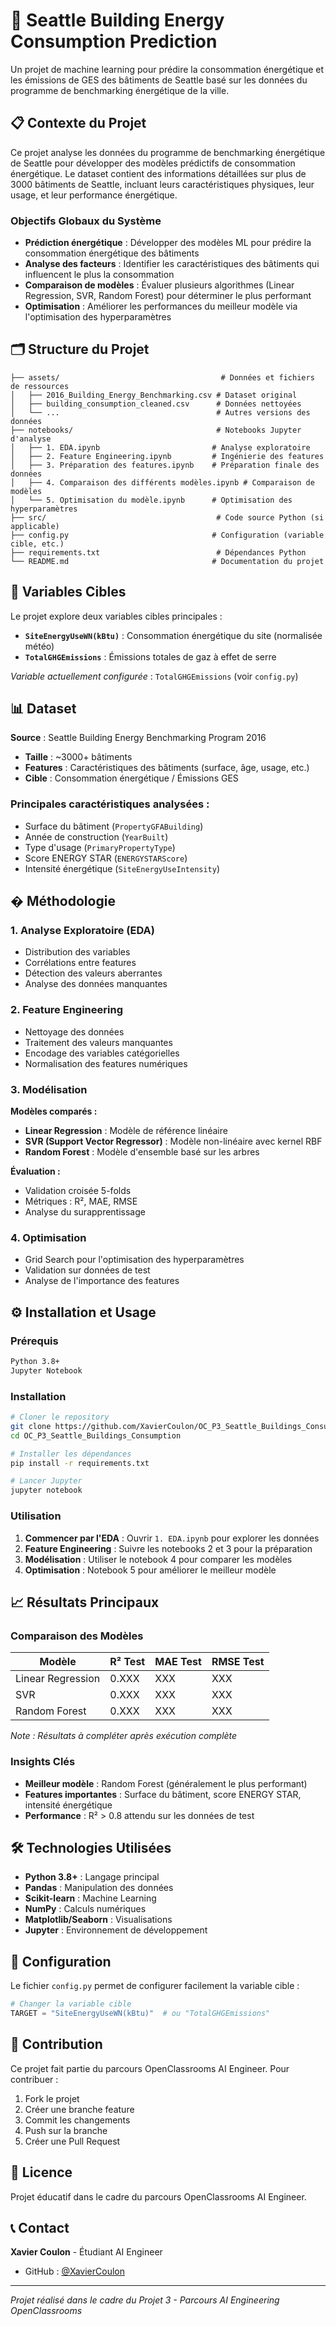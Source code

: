 # 🏢 Seattle Building Energy Consumption Prediction

Un projet de machine learning pour prédire la consommation énergétique et les émissions de GES des bâtiments de Seattle basé sur les données du programme de benchmarking énergétique de la ville.

## 📋 Contexte du Projet

Ce projet analyse les données du programme de benchmarking énergétique de Seattle pour développer des modèles prédictifs de consommation énergétique. Le dataset contient des informations détaillées sur plus de 3000 bâtiments de Seattle, incluant leurs caractéristiques physiques, leur usage, et leur performance énergétique.

### Objectifs Globaux du Système

-   **Prédiction énergétique** : Développer des modèles ML pour prédire la consommation énergétique des bâtiments
-   **Analyse des facteurs** : Identifier les caractéristiques des bâtiments qui influencent le plus la consommation
-   **Comparaison de modèles** : Évaluer plusieurs algorithmes (Linear Regression, SVR, Random Forest) pour déterminer le plus performant
-   **Optimisation** : Améliorer les performances du meilleur modèle via l'optimisation des hyperparamètres

## 🗂️ Structure du Projet

```
├── assets/                                    # Données et fichiers de ressources
│   ├── 2016_Building_Energy_Benchmarking.csv # Dataset original
│   ├── building_consumption_cleaned.csv      # Données nettoyées
│   └── ...                                   # Autres versions des données
├── notebooks/                                # Notebooks Jupyter d'analyse
│   ├── 1. EDA.ipynb                         # Analyse exploratoire
│   ├── 2. Feature Engineering.ipynb         # Ingénierie des features
│   ├── 3. Préparation des features.ipynb    # Préparation finale des données
│   ├── 4. Comparaison des différents modèles.ipynb # Comparaison de modèles
│   └── 5. Optimisation du modèle.ipynb      # Optimisation des hyperparamètres
├── src/                                      # Code source Python (si applicable)
├── config.py                                # Configuration (variable cible, etc.)
├── requirements.txt                          # Dépendances Python
└── README.md                                # Documentation du projet
```

## 🎯 Variables Cibles

Le projet explore deux variables cibles principales :

-   **`SiteEnergyUseWN(kBtu)`** : Consommation énergétique du site (normalisée météo)
-   **`TotalGHGEmissions`** : Émissions totales de gaz à effet de serre

_Variable actuellement configurée_ : `TotalGHGEmissions` (voir `config.py`)

## 📊 Dataset

**Source** : Seattle Building Energy Benchmarking Program 2016

-   **Taille** : ~3000+ bâtiments
-   **Features** : Caractéristiques des bâtiments (surface, âge, usage, etc.)
-   **Cible** : Consommation énergétique / Émissions GES

### Principales caractéristiques analysées :

-   Surface du bâtiment (`PropertyGFABuilding`)
-   Année de construction (`YearBuilt`)
-   Type d'usage (`PrimaryPropertyType`)
-   Score ENERGY STAR (`ENERGYSTARScore`)
-   Intensité énergétique (`SiteEnergyUseIntensity`)

## � Méthodologie

### 1. Analyse Exploratoire (EDA)

-   Distribution des variables
-   Corrélations entre features
-   Détection des valeurs aberrantes
-   Analyse des données manquantes

### 2. Feature Engineering

-   Nettoyage des données
-   Traitement des valeurs manquantes
-   Encodage des variables catégorielles
-   Normalisation des features numériques

### 3. Modélisation

**Modèles comparés :**

-   **Linear Regression** : Modèle de référence linéaire
-   **SVR (Support Vector Regressor)** : Modèle non-linéaire avec kernel RBF
-   **Random Forest** : Modèle d'ensemble basé sur les arbres

**Évaluation :**

-   Validation croisée 5-folds
-   Métriques : R², MAE, RMSE
-   Analyse du surapprentissage

### 4. Optimisation

-   Grid Search pour l'optimisation des hyperparamètres
-   Validation sur données de test
-   Analyse de l'importance des features

## ⚙️ Installation et Usage

### Prérequis

```bash
Python 3.8+
Jupyter Notebook
```

### Installation

```bash
# Cloner le repository
git clone https://github.com/XavierCoulon/OC_P3_Seattle_Buildings_Consumption.git
cd OC_P3_Seattle_Buildings_Consumption

# Installer les dépendances
pip install -r requirements.txt

# Lancer Jupyter
jupyter notebook
```

### Utilisation

1. **Commencer par l'EDA** : Ouvrir `1. EDA.ipynb` pour explorer les données
2. **Feature Engineering** : Suivre les notebooks 2 et 3 pour la préparation
3. **Modélisation** : Utiliser le notebook 4 pour comparer les modèles
4. **Optimisation** : Notebook 5 pour améliorer le meilleur modèle

## 📈 Résultats Principaux

### Comparaison des Modèles

| Modèle            | R² Test | MAE Test | RMSE Test |
| ----------------- | ------- | -------- | --------- |
| Linear Regression | 0.XXX   | XXX      | XXX       |
| SVR               | 0.XXX   | XXX      | XXX       |
| Random Forest     | 0.XXX   | XXX      | XXX       |

_Note : Résultats à compléter après exécution complète_

### Insights Clés

-   **Meilleur modèle** : Random Forest (généralement le plus performant)
-   **Features importantes** : Surface du bâtiment, score ENERGY STAR, intensité énergétique
-   **Performance** : R² > 0.8 attendu sur les données de test

## 🛠️ Technologies Utilisées

-   **Python 3.8+** : Langage principal
-   **Pandas** : Manipulation des données
-   **Scikit-learn** : Machine Learning
-   **NumPy** : Calculs numériques
-   **Matplotlib/Seaborn** : Visualisations
-   **Jupyter** : Environnement de développement

## 📝 Configuration

Le fichier `config.py` permet de configurer facilement la variable cible :

```python
# Changer la variable cible
TARGET = "SiteEnergyUseWN(kBtu)"  # ou "TotalGHGEmissions"
```

## 🤝 Contribution

Ce projet fait partie du parcours OpenClassrooms AI Engineer.
Pour contribuer :

1. Fork le projet
2. Créer une branche feature
3. Commit les changements
4. Push sur la branche
5. Créer une Pull Request

## 📄 Licence

Projet éducatif dans le cadre du parcours OpenClassrooms AI Engineer.

## 📞 Contact

**Xavier Coulon** - Étudiant AI Engineer

-   GitHub : [@XavierCoulon](https://github.com/XavierCoulon)

---

_Projet réalisé dans le cadre du Projet 3 - Parcours AI Engineering OpenClassrooms_
